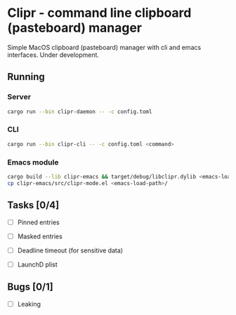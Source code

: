 Clipr - command line clipboard (pasteboard) manager
===================================================

Simple MacOS clipboard (pasteboard) manager with cli and emacs interfaces. Under development.

## Running

### Server

```bash
cargo run --bin clipr-daemon -- -c config.toml
```

### CLI

```bash
cargo run --bin clipr-cli -- -c config.toml <command>
```

### Emacs module

```bash
cargo build --lib clipr-emacs && target/debug/libclipr.dylib <emacs-load-path>/clipr.so
cp clipr-emacs/src/clipr-mode.el <emacs-load-path>/
```

## Tasks [0/4]

* [ ] Pinned entries

* [ ] Masked entries

* [ ] Deadline timeout (for sensitive data)

* [ ] LaunchD plist

## Bugs [0/1]

* [ ] Leaking
